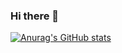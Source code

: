 ### Hi there 👋

[![Anurag's GitHub stats](https://github-readme-stats.vercel.app/api?username=jamil7&show_icons=true&theme=radical)](https://github.com/anuraghazra/github-readme-stats)

<!--
**jamil7/jamil7** is a ✨ _special_ ✨ repository because its `README.md` (this file) appears on your GitHub profile.

Here are some ideas to get you started:

- 🔭 I’m currently working on ...
- 🌱 I’m currently learning ...
- 👯 I’m looking to collaborate on ...
- 🤔 I’m looking for help with ...
- 💬 Ask me about ...
- 📫 How to reach me: ...
- 😄 Pronouns: ...
- ⚡ Fun fact: ...
-->
